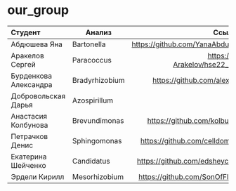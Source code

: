 # our_group
|Студент|Анализ|Ссылка на репозиторий|
|:--------------------|----------------------|-----------------------------------------------------------:|
|Абдюшева Яна         |Bartonella            |https://github.com/YanaAbdusheva/hse22_project              |
|Аракелов Сергей      |Paracoccus            |https://github.com/Sergey-Arakelov/hse22_project_Paracoccus-|
|Бурденкова Александра|Bradyrhizobium        |https://github.com/alexburde/hse22_project                  |
|Добровольская Дарья  |Azospirillum          |            |
|Анастасия Колбунова  |Brevundimonas         |https://github.com/kolbunovaa/hse22_project                 |
|Петрачков Денис      |Sphingomonas          |https://github.com/celldominator/hse22_project              |
|Екатерина Шейченко   |Candidatus            |https://github.com/edsheychenko/hse22_project               |
|Эрдели Кирилл        |Mesorhizobium         |https://github.com/SonOfFlowers/hse22_project               |

